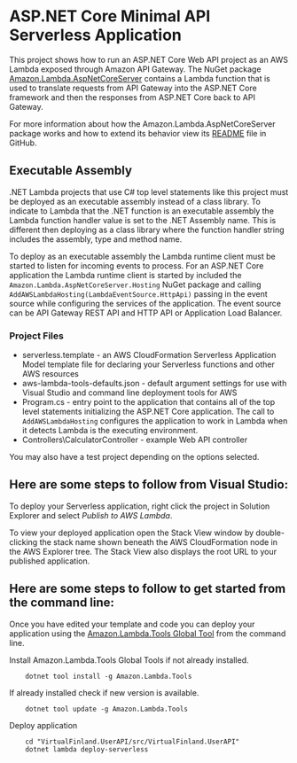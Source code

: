 # ASP.NET Core Minimal API Serverless Application

This project shows how to run an ASP.NET Core Web API project as an AWS Lambda exposed through Amazon API Gateway. The
NuGet package [Amazon.Lambda.AspNetCoreServer](https://www.nuget.org/packages/Amazon.Lambda.AspNetCoreServer) contains a
Lambda function that is used to translate requests from API Gateway into the ASP.NET Core framework and then the
responses from ASP.NET Core back to API Gateway.

For more information about how the Amazon.Lambda.AspNetCoreServer package works and how to extend its behavior view
its [README](https://github.com/aws/aws-lambda-dotnet/blob/master/Libraries/src/Amazon.Lambda.AspNetCoreServer/README.md)
file in GitHub.

## Executable Assembly ##

.NET Lambda projects that use C# top level statements like this project must be deployed as an executable assembly
instead of a class library. To indicate to Lambda that the .NET function is an executable assembly the
Lambda function handler value is set to the .NET Assembly name. This is different then deploying as a class library
where the function handler string includes the assembly, type and method name.

To deploy as an executable assembly the Lambda runtime client must be started to listen for incoming events to process.
For an ASP.NET Core application the Lambda runtime client is started by included the
`Amazon.Lambda.AspNetCoreServer.Hosting` NuGet package and calling `AddAWSLambdaHosting(LambdaEventSource.HttpApi)`
passing in the event source while configuring the services of the application. The
event source can be API Gateway REST API and HTTP API or Application Load Balancer.

### Project Files ###

* serverless.template - an AWS CloudFormation Serverless Application Model template file for declaring your Serverless
  functions and other AWS resources
* aws-lambda-tools-defaults.json - default argument settings for use with Visual Studio and command line deployment
  tools for AWS
* Program.cs - entry point to the application that contains all of the top level statements initializing the ASP.NET
  Core application.
  The call to `AddAWSLambdaHosting` configures the application to work in Lambda when it detects Lambda is the executing
  environment.
* Controllers\CalculatorController - example Web API controller

You may also have a test project depending on the options selected.

## Here are some steps to follow from Visual Studio:

To deploy your Serverless application, right click the project in Solution Explorer and select *Publish to AWS Lambda*.

To view your deployed application open the Stack View window by double-clicking the stack name shown beneath the AWS
CloudFormation node in the AWS Explorer tree. The Stack View also displays the root URL to your published application.

## Here are some steps to follow to get started from the command line:

Once you have edited your template and code you can deploy your application using
the [Amazon.Lambda.Tools Global Tool](https://github.com/aws/aws-extensions-for-dotnet-cli#aws-lambda-amazonlambdatools)
from the command line.

Install Amazon.Lambda.Tools Global Tools if not already installed.

```
    dotnet tool install -g Amazon.Lambda.Tools
```

If already installed check if new version is available.

```
    dotnet tool update -g Amazon.Lambda.Tools
```

Deploy application

```
    cd "VirtualFinland.UserAPI/src/VirtualFinland.UserAPI"
    dotnet lambda deploy-serverless
```
